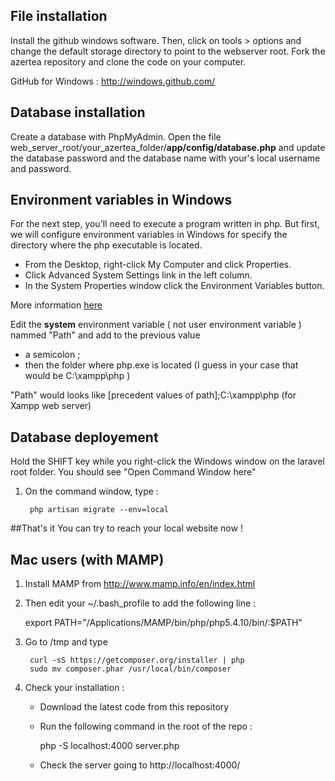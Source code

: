 ## File installation
Install the github windows software.
Then, click on tools > options and change the default storage directory to point to the webserver root.
Fork the azertea repository and clone the code on your computer.

GitHub for Windows : http://windows.github.com/

## Database installation

Create a database with PhpMyAdmin.
Open the file web_server_root/your_azertea_folder/**app/config/database.php** and update the database password and the database name with your's local username and password.


## Environment variables in Windows

For the next step, you'll need to execute a program written in php. But first, we will configure environment variables in Windows for specify the directory where the php executable is located.

- From the Desktop, right-click My Computer and click Properties.
- Click Advanced System Settings link in the left column.
- In the System Properties window click the Environment Variables button.

More information [here](http://www.computerhope.com/issues/ch000549.htm)

Edit the **system** environment variable ( not user environment variable ) nammed "Path" and add to the previous value 
- a semicolon ;
- then the folder where php.exe is located (I guess in your case that would be C:\xampp\php )

"Path" would looks like [precedent values of path];C:\xampp\php (for Xampp web server)

## Database deployement
Hold the SHIFT key while you right-click the Windows window on the laravel root folder. You should see "Open Command Window here"

1. On the command window, type : 

    	php artisan migrate --env=local


##That's it
You can try to reach your local website now !


## Mac users (with MAMP)

1. Install MAMP from http://www.mamp.info/en/index.html
2. Then edit your ~/.bash_profile to add the following line : 


	export PATH="/Applications/MAMP/bin/php/php5.4.10/bin/:$PATH"


3. Go to /tmp and type


    	curl -sS https://getcomposer.org/installer | php
    	sudo mv composer.phar /usr/local/bin/composer


4. Check your installation :
	- Download the latest code from this repository
	- Run the following command in the root of the repo :


		php -S localhost:4000 server.php


	- Check the server going to http://localhost:4000/



